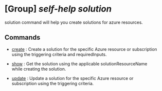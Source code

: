 # [Group] _self-help solution_

solution command will help you create solutions for azure resources.

## Commands

- [create](/Commands/self-help/solution/_create.md)
: Create a solution for the specific Azure resource or subscription using the triggering criteria and requiredInputs.

- [show](/Commands/self-help/solution/_show.md)
: Get the solution using the applicable solutionResourceName while creating the solution.

- [update](/Commands/self-help/solution/_update.md)
: Update a solution for the specific Azure resource or subscription using the triggering criteria.
